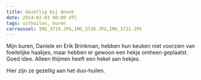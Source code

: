 ```yaml
---
title: Gezellig bij Anouk
date: 2014-02-03 00:00 UTC
tags: uithuilen, buren
carroussel: IMG_3719.JPG,IMG_3720.JPG,IMG_3721.JPG
---
```

Mijn buren, Daniele en Erik Brinkman, hebben hun keuken niet voorzien van foeilelijke haakjes, maar hebben er gewoon een hekje omheen geplaatst. Goed idee. Alleen thijmen heeft een hekel aan hekjes. 

Hier zijn ze gezellig aan het duo-huilen. 
